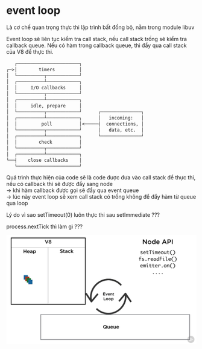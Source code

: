 # event loop

Là cơ chế quan trọng thực thi lập trình bất đồng bộ, nằm trong module libuv

Event loop sẽ liên tục kiểm tra call stack, nếu call stack trống sẽ kiểm tra callback queue. Nếu có hàm trong callback queue, thì  đẩy qua call stack  của V8 để thực thi.

```
   ┌───────────────────────┐
┌─>│        timers         │
│  └──────────┬────────────┘
│  ┌──────────┴────────────┐
│  │     I/O callbacks     │
│  └──────────┬────────────┘
│  ┌──────────┴────────────┐
│  │     idle, prepare     │
│  └──────────┬────────────┘      ┌───────────────┐
│  ┌──────────┴────────────┐      │   incoming:   │
│  │         poll          │<─────┤  connections, │
│  └──────────┬────────────┘      │   data, etc.  │
│  ┌──────────┴────────────┐      └───────────────┘
│  │        check          │
│  └──────────┬────────────┘
│  ┌──────────┴────────────┐
└──┤    close callbacks    │
   └───────────────────────┘
```

Quá trình thực hiện của code sẽ là code được đưa vào call stack để thực thi, nếu có callback thì sẽ được đẩy sang node  
-&gt; khi hàm callback được gọi sẽ đẩy qua event queue  
-&gt; lúc này event loop sẽ xem call stack có trống không để đẩy hàm từ queue qua loop

Lý do vì sao setTimeout\(0\) luôn thực thi sau setImmediate ???

process.nextTick thì làm gì ???

![](/assets/event-loop-2.png)

